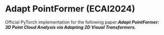 # Adapt PointFormer  (ECAI2024)
Official PyTorch implementation for the following paper:***Adapt PointFormer: 3D Point Cloud Analysis via Adapting 2D Visual Transformers.*** 
